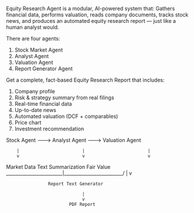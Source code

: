 Equity Research Agent is a modular, AI-powered system that: Gathers financial data, performs valuation, reads company documents, tracks stock news, and produces an automated equity research report — just like a human analyst would.

There are four agents:
1. Stock Market Agent
2. Analyst Agent
3. Valuation Agent
4. Report Generator Agent

Get a complete, fact-based Equity Research Report that includes:
1. Company profile
2. Risk & strategy summary from real filings
3. Real-time financial data
4. Up-to-date news
5. Automated valuation (DCF + comparables)
6. Price chart
7. Investment recommendation

 Stock Agent   --->   Analyst Agent    --->   Valuation Agent 

        |                        |                        |
        v                        v                        v
   Market Data             Text Summarization         Fair Value
        \________________________|_________________________/
                                 |
                                 v
                   
                    Report Text Generator  
                
                                 |
                                 v
                            PDF Report

